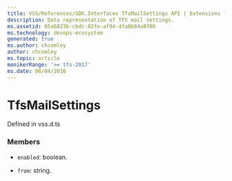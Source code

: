 ```yaml
---
title: VSS/References/SDK.Interfaces TfsMailSettings API | Extensions for Azure DevOps Services
description: Data representation of TFS mail settings.
ms.assetid: 05a6823b-cbdc-82fe-af94-4fa0b84a9706
ms.technology: devops-ecosystem
generated: true
ms.author: chcomley
author: chcomley
ms.topic: article
monikerRange: '>= tfs-2017'
ms.date: 08/04/2016
---
```


# TfsMailSettings

Defined in vss.d.ts

### Members

- `enabled`: boolean.

- `from`: string.
